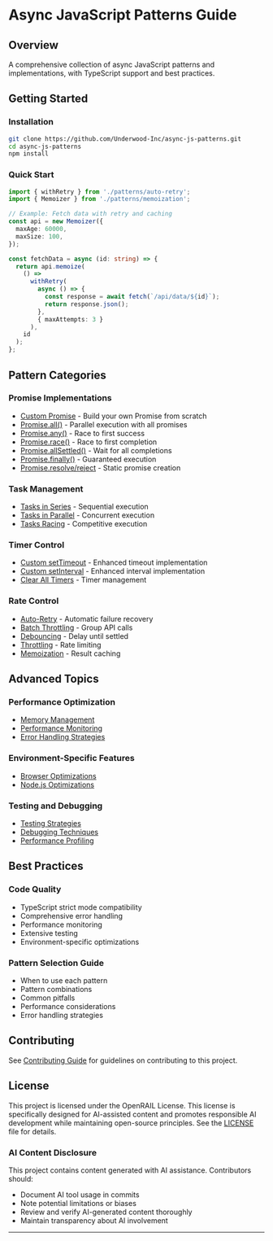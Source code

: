 # Async JavaScript Patterns Guide

## Overview

A comprehensive collection of async JavaScript patterns and implementations,
with TypeScript support and best practices.

## Getting Started

### Installation

```bash
git clone https://github.com/Underwood-Inc/async-js-patterns.git
cd async-js-patterns
npm install
```

### Quick Start

```typescript
import { withRetry } from './patterns/auto-retry';
import { Memoizer } from './patterns/memoization';

// Example: Fetch data with retry and caching
const api = new Memoizer({
  maxAge: 60000,
  maxSize: 100,
});

const fetchData = async (id: string) => {
  return api.memoize(
    () =>
      withRetry(
        async () => {
          const response = await fetch(`/api/data/${id}`);
          return response.json();
        },
        { maxAttempts: 3 }
      ),
    id
  );
};
```

## Pattern Categories

### Promise Implementations

- [Custom Promise](implementations/custom-promise.md) - Build your own Promise
  from scratch
- [Promise.all()](implementations/promise-all.md) - Parallel execution with all
  promises
- [Promise.any()](implementations/promise-any.md) - Race to first success
- [Promise.race()](implementations/promise-race.md) - Race to first completion
- [Promise.allSettled()](implementations/promise-allsettled.md) - Wait for all
  completions
- [Promise.finally()](implementations/promise-finally.md) - Guaranteed execution
- [Promise.resolve/reject](implementations/promise-resolve-reject.md) - Static
  promise creation

### Task Management

- [Tasks in Series](patterns/tasks-series.md) - Sequential execution
- [Tasks in Parallel](patterns/tasks-parallel.md) - Concurrent execution
- [Tasks Racing](patterns/tasks-race.md) - Competitive execution

### Timer Control

- [Custom setTimeout](timers/settimeout.md) - Enhanced timeout implementation
- [Custom setInterval](timers/setinterval.md) - Enhanced interval implementation
- [Clear All Timers](timers/clear-timers.md) - Timer management

### Rate Control

- [Auto-Retry](advanced/auto-retry.md) - Automatic failure recovery
- [Batch Throttling](advanced/batch-throttling.md) - Group API calls
- [Debouncing](advanced/debouncing.md) - Delay until settled
- [Throttling](advanced/throttling.md) - Rate limiting
- [Memoization](advanced/memoization.md) - Result caching

## Advanced Topics

### Performance Optimization

- [Memory Management](advanced/memory-management.md)
- [Performance Monitoring](advanced/performance-monitoring.md)
- [Error Handling Strategies](advanced/error-handling.md)

### Environment-Specific Features

- [Browser Optimizations](advanced/browser-optimizations.md)
- [Node.js Optimizations](advanced/nodejs-optimizations.md)

### Testing and Debugging

- [Testing Strategies](advanced/testing-strategies.md)
- [Debugging Techniques](advanced/debugging-techniques.md)
- [Performance Profiling](advanced/performance-profiling.md)

## Best Practices

### Code Quality

- TypeScript strict mode compatibility
- Comprehensive error handling
- Performance monitoring
- Extensive testing
- Environment-specific optimizations

### Pattern Selection Guide

- When to use each pattern
- Pattern combinations
- Common pitfalls
- Performance considerations
- Error handling strategies

## Contributing

See [Contributing Guide](./CONTRIBUTING.md) for guidelines on contributing to this project.

## License

This project is licensed under the OpenRAIL License. This license is specifically designed for AI-assisted content and promotes responsible AI development while maintaining open-source principles. See the [LICENSE](/LICENSE) file for details.

### AI Content Disclosure

This project contains content generated with AI assistance. Contributors should:

- Document AI tool usage in commits
- Note potential limitations or biases
- Review and verify AI-generated content thoroughly
- Maintain transparency about AI involvement

---
